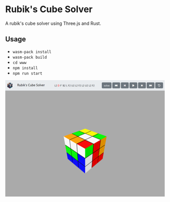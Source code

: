 # Rubik's Cube Solver
A rubik's cube solver using Three.js and Rust.

## Usage
- `wasm-pack install`
- `wasm-pack build`
- `cd www`
- `npm install`
- `npm run start`

![](./frontend.png)

